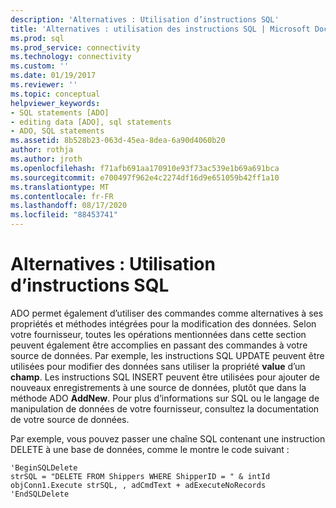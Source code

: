 ```yaml
---
description: 'Alternatives : Utilisation d’instructions SQL'
title: 'Alternatives : utilisation des instructions SQL | Microsoft Docs'
ms.prod: sql
ms.prod_service: connectivity
ms.technology: connectivity
ms.custom: ''
ms.date: 01/19/2017
ms.reviewer: ''
ms.topic: conceptual
helpviewer_keywords:
- SQL statements [ADO]
- editing data [ADO], sql statements
- ADO, SQL statements
ms.assetid: 8b528b23-063d-45ea-8dea-6a90d4060b20
author: rothja
ms.author: jroth
ms.openlocfilehash: f71afb691aa170910e93f73ac539e1b69a691bca
ms.sourcegitcommit: e700497f962e4c2274df16d9e651059b42ff1a10
ms.translationtype: MT
ms.contentlocale: fr-FR
ms.lasthandoff: 08/17/2020
ms.locfileid: "88453741"
---
```

# <a name="alternatives-using-sql-statements"></a>Alternatives : Utilisation d’instructions SQL
ADO permet également d’utiliser des commandes comme alternatives à ses propriétés et méthodes intégrées pour la modification des données. Selon votre fournisseur, toutes les opérations mentionnées dans cette section peuvent également être accomplies en passant des commandes à votre source de données. Par exemple, les instructions SQL UPDATE peuvent être utilisées pour modifier des données sans utiliser la propriété **value** d’un **champ**. Les instructions SQL INSERT peuvent être utilisées pour ajouter de nouveaux enregistrements à une source de données, plutôt que dans la méthode ADO **AddNew**. Pour plus d’informations sur SQL ou le langage de manipulation de données de votre fournisseur, consultez la documentation de votre source de données.  
  
 Par exemple, vous pouvez passer une chaîne SQL contenant une instruction DELETE à une base de données, comme le montre le code suivant :  
  
```  
'BeginSQLDelete  
strSQL = "DELETE FROM Shippers WHERE ShipperID = " & intId  
objConn1.Execute strSQL, , adCmdText + adExecuteNoRecords  
'EndSQLDelete  
```
